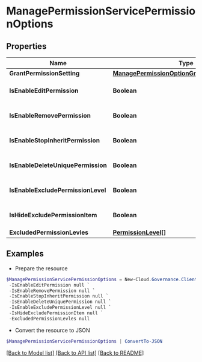 # ManagePermissionServicePermissionOptions
## Properties

Name | Type | Description | Notes
------------ | ------------- | ------------- | -------------
**GrantPermissionSetting** | [**ManagePermissionOptionGrantPermissionSetting**](ManagePermissionOptionGrantPermissionSetting.md) |  | [optional] 
**IsEnableEditPermission** | **Boolean** |  | [optional] [default to $false]
**IsEnableRemovePermission** | **Boolean** |  | [optional] [default to $false]
**IsEnableStopInheritPermission** | **Boolean** |  | [optional] [default to $false]
**IsEnableDeleteUniquePermission** | **Boolean** |  | [optional] [default to $false]
**IsEnableExcludePermissionLevel** | **Boolean** |  | [optional] [default to $false]
**IsHideExcludePermissionItem** | **Boolean** |  | [optional] [default to $false]
**ExcludedPermissionLevles** | [**PermissionLevel[]**](PermissionLevel.md) |  | [optional] 

## Examples

- Prepare the resource
```powershell
$ManagePermissionServicePermissionOptions = New-Cloud.Governance.ClientManagePermissionServicePermissionOptions  -GrantPermissionSetting null `
 -IsEnableEditPermission null `
 -IsEnableRemovePermission null `
 -IsEnableStopInheritPermission null `
 -IsEnableDeleteUniquePermission null `
 -IsEnableExcludePermissionLevel null `
 -IsHideExcludePermissionItem null `
 -ExcludedPermissionLevles null
```

- Convert the resource to JSON
```powershell
$ManagePermissionServicePermissionOptions | ConvertTo-JSON
```

[[Back to Model list]](../README.md#documentation-for-models) [[Back to API list]](../README.md#documentation-for-api-endpoints) [[Back to README]](../README.md)


